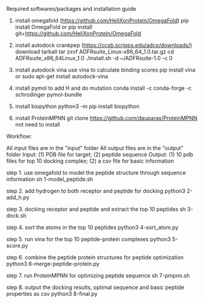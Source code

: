 Required softwares/packages and installation guide
1. install omegafold (https://github.com/HeliXonProtein/OmegaFold)
pip install OmegaFold
or
pip install git+https://github.com/HeliXonProtein/OmegaFold

2. install autodock crankpep (https://ccsb.scripps.edu/adcp/downloads/)
download tarball
tar zxvf ADFRsuite_Linux-x86_64_1.0.tar.gz
cd ADFRsuite_x86_64Linux_1.0
./install.sh -d ~/ADFRsuite-1.0 -c 0

2. install autodock vina use vina to calculate binding scores
pip install vina
or
sudo apt-get install autodock-vina

3. install pymol to add H and do mutation
conda install -c conda-forge -c schrodinger pymol-bundle

4. install biopython
python3 -m pip install biopython

5. install ProteinMPNN
git clone https://github.com/dauparas/ProteinMPNN
not need to install

Workflow:

All input files are in the "input" folder
All output files are in the "output" folder
Input: (1) PDB file for target; (2) peptide sequence
Output: (1) 10 pdb files for top 10 docking complex; (2) a csv file for basic information

step 1. use omegafold to model the peptide structure through sequence information
sh 1-model_peptide.sh

step 2. add hydrogen to both receptor and peptide for docking
python3 2-add_h.py

step 3. docking receptor and peptide and extract the top 10 peptides
sh 3-dock.sh

step 4. sort the atoms in the top 10 peptides
python3 4-sort_atom.py

step 5. run vina for the top 10 peptide-protein complexes
python3 5-score.py

step 6. combine the peptide protein structures for peptide optimization
python3 6-merge-peptide-protein.py

step 7. run ProteinMPNN for optimizing peptide sequence
sh 7-pmpnn.sh

step 8. output the docking results, optimal sequence and basic peptide properties as csv
python3 8-final.py

